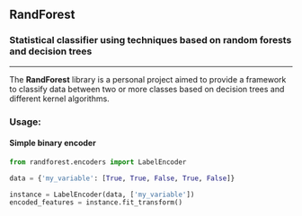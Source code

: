 ## RandForest
### Statistical classifier using techniques based on random forests and decision trees
***
The **RandForest** library is a personal project aimed to provide a framework to classify data between two or more classes
based on decision trees and different kernel algorithms.

### Usage:
#### Simple binary encoder
```python
from randforest.encoders import LabelEncoder

data = {'my_variable': [True, True, False, True, False]}

instance = LabelEncoder(data, ['my_variable'])
encoded_features = instance.fit_transform()
```
